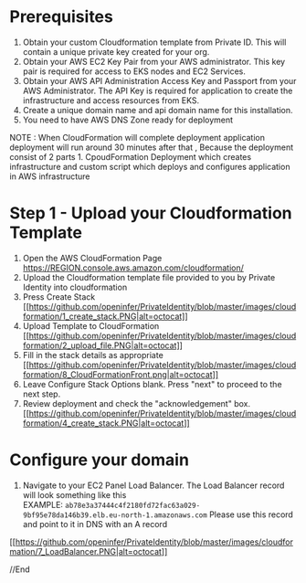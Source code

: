 # Prerequisites 

 1. Obtain your custom Cloudformation template from Private ID. This will contain  a unique private key created for your org.  
 2. Obtain your AWS EC2 Key Pair from your AWS administrator. This key pair is required for access to EKS nodes and EC2 Services.
 3. Obtain your AWS API Administration Access Key and Passport from your AWS Administrator. The API Key is required for application to create the infrastructure and access resources from EKS. 
 4. Create a unique domain name and api domain name for this installation. 
 5. You need to have AWS DNS Zone ready for deployment  

NOTE : When CloudFormation will complete deployment application deployment will run around 30 minutes after that , Because the deployment consist of 2 parts 1. CpoudFormation Deployment which creates infrastructure and custom script  which deploys and configures application in AWS infrastructure  
 


# Step 1 - Upload your Cloudformation Template
1. Open the AWS CloudFormation Page https://REGION.console.aws.amazon.com/cloudformation/ 
2. Upload the Cloudformation template file provided to you by Private Identity into cloudformation 
3. Press Create Stack 
[[https://github.com/openinfer/PrivateIdentity/blob/master/images/cloudformation/1_create_stack.PNG|alt=octocat]]
4. Upload Template to CloudFormation
[[https://github.com/openinfer/PrivateIdentity/blob/master/images/cloudformation/2_upload_file.PNG|alt=octocat]]
5. Fill in the stack details as appropriate 
[[https://github.com/openinfer/PrivateIdentity/blob/master/images/cloudformation/8_CloudFormationFront.png|alt=octocat]]
6. Leave Configure Stack Options blank. Press "next" to proceed to the next step. 
7. Review deployment and check the "acknowledgement" box.
[[https://github.com/openinfer/PrivateIdentity/blob/master/images/cloudformation/4_create_stack.PNG|alt=octocat]]

# Configure your domain  

 1. Navigate to your EC2 Panel Load Balancer. The Load Balancer record 
will look something like this  
EXAMPLE: `ab78e3a37444c4f2180fd72fac63a029-9bf95e78da146b39.elb.eu-north-1.amazonaws.com`
Please use this record and point to it in DNS with an A record 

[[https://github.com/openinfer/PrivateIdentity/blob/master/images/cloudformation/7_LoadBalancer.PNG|alt=octocat]]
 
//End